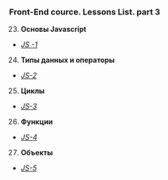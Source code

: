 ### Front-End cource. Lessons List. part 3

23. **Основы Javascript**
* _[JS -1](https://n-lash.github.io/beetroot-JS/JS-1_Basics/)_
24. **Типы данных и операторы**
* _[JS-2](https://n-lash.github.io/beetroot-JS/JS-2_Data-types-and-operators/)_
25. **Циклы**
* _[JS-3](https://n-lash.github.io/beetroot-JS/14_JS-3_Loops/)_
26. **Функции**
* _[JS-4](https://n-lash.github.io/beetroot-JS/15_JS-4_Functions/)_
27. **Объекты**
* _[JS-5]()_
